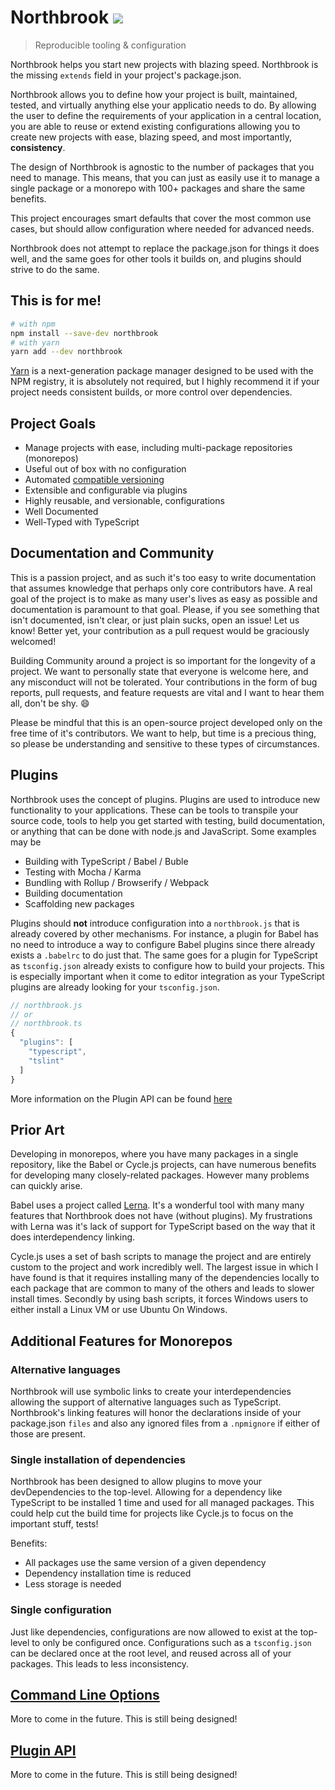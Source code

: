 # Northbrook ![](https://img.shields.io/badge/license-MIT-blue.svg)

> Reproducible tooling & configuration

Northbrook helps you start new projects with blazing speed. Northbrook is the
missing `extends` field in your project's package.json.

Northbrook allows you to define how your project is built, maintained, tested,
and virtually anything else your applicatio needs to do. By allowing
the user to define the requirements of your application in a central location,
you are able to reuse or extend existing configurations allowing you to create
new projects with ease, blazing speed, and most importantly, **consistency**.

The design of Northbrook is agnostic to the number of packages that you need to
manage. This means, that you can just as easily use it to manage a single
package or a monorepo with 100+ packages and share the same benefits.

This project encourages smart defaults that cover the most common use cases, but
should allow configuration where needed for advanced needs.

Northbrook does not attempt to replace the package.json for things it does well,
and the same goes for other tools it builds on, and plugins should strive
to do the same.

## This is for me!
```sh
# with npm
npm install --save-dev northbrook
# with yarn
yarn add --dev northbrook
```

[Yarn](https://yarnpkg.com/) is a next-generation package manager designed to be
used with the NPM registry, it is absolutely not required, but I highly recommend
it if your project needs consistent builds, or more control over dependencies.

## Project Goals

- Manage projects with ease, including multi-package repositories (monorepos)
- Useful out of box with no configuration
- Automated [compatible versioning](https://github.com/staltz/comver)
- Extensible and configurable via plugins
- Highly reusable, and versionable, configurations
- Well Documented
- Well-Typed with TypeScript

## Documentation and Community

This is a passion project, and as such it's too easy to write
documentation that assumes knowledge that perhaps only core contributors have.
A real goal of the project is to make as many user's lives as easy as possible
and documentation is paramount to that goal. Please, if you see something that isn't
documented, isn't clear, or just plain sucks, open an issue! Let us know! Better
yet, your contribution as a pull request would be graciously welcomed!

Building Community around a project is so important for the longevity of a project.
We want to personally state that everyone is welcome here, and any misconduct will
not be tolerated. Your contributions in the form of bug reports, pull requests,
and feature requests are vital and I want to hear them all, don't be shy. :smile:

Please be mindful that this is an open-source project developed only on the free
time of it's contributors. We want to help, but time is a precious thing, so please
be understanding and sensitive to these types of circumstances.

## Plugins

Northbrook uses the concept of plugins. Plugins are used to introduce new
functionality to your applications. These can be tools to transpile your source
code, tools to help you get started with testing, build documentation, or
anything that can be done with node.js and JavaScript. Some examples may be

- Building with TypeScript / Babel / Buble
- Testing with Mocha / Karma
- Bundling with Rollup / Browserify / Webpack
- Building documentation
- Scaffolding new packages

Plugins should **not** introduce configuration into a `northbrook.js` that
is already covered by other mechanisms. For instance, a plugin for Babel has no
need to introduce a way to configure Babel plugins since there already exists a
`.babelrc` to do just that. The same goes for a plugin for TypeScript as
`tsconfig.json` already exists to configure how to build your projects. This is
especially important when it come to editor integration as your TypeScript
plugins are already looking for your `tsconfig.json`.

```js
// northbrook.js
// or
// northbrook.ts
{
  "plugins": [
    "typescript",
    "tslint"
  ]
}
```

More information on the Plugin API can be found [here](#pluginapi)

## Prior Art

Developing in monorepos, where you have many packages in a single repository,
like the Babel or Cycle.js projects, can have numerous benefits for developing
many closely-related packages. However many problems can quickly arise.

Babel uses a project called [Lerna](https://github.com/lerna/lerna). It's a
wonderful tool with many many features that Northbrook does not have
(without plugins). My frustrations with Lerna was it's lack of support for
TypeScript based on the way that it does interdependency linking.

Cycle.js uses a set of bash scripts to manage the project and are entirely custom
to the project and work incredibly well. The largest issue in which I have found
is that it requires installing many of the dependencies locally to each package that
are common to many of the others and leads to slower install times. Secondly by using
bash scripts, it forces Windows users to either install a Linux VM or use Ubuntu On Windows.

## Additional Features for Monorepos

### Alternative languages

Northbrook will use symbolic links to create your interdependencies allowing the
support of alternative languages such as TypeScript. Northbrook's linking features
will honor the declarations inside of your package.json `files` and
also any ignored files from a `.npmignore` if either of those are present.

### Single installation of dependencies

Northbrook has been designed to allow plugins to move your devDependencies to
the top-level. Allowing for a dependency like TypeScript to be installed 1 time
and used for all managed packages. This could help cut the build time for
projects like Cycle.js to focus on the important stuff, tests!

Benefits:

- All packages use the same version of a given dependency
- Dependency installation time is reduced
- Less storage is needed

### Single configuration

Just like dependencies, configurations are now allowed to exist at the top-level
to only be configured once. Configurations such as a `tsconfig.json` can be
declared once at the root level, and reused across all of your packages. This
leads to less inconsistency.

## <a href="clioptions">Command Line Options</a>

More to come in the future. This is still being designed!

## <a href="#pluginapi">Plugin API</a>

More to come in the future. This is still being designed!
